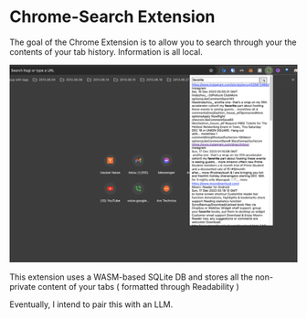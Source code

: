 # Chrome-Search Extension

The goal of the Chrome Extension is to allow you to search through your the contents of your tab history. Information is all local.

![alt text](https://github.com/kennyu//chrome-search/blob/master/screenshot.png?raw=true)

This extension uses a WASM-based SQLite DB and stores all the non-private content of your tabs ( formatted through Readability )

Eventually, I intend to pair this with an LLM.
